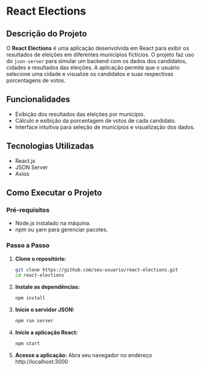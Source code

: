 # React Elections

## Descrição do Projeto

O **React Elections** é uma aplicação desenvolvida em React para exibir os resultados de eleições em diferentes municípios fictícios. O projeto faz uso do `json-server` para simular um backend com os dados dos candidatos, cidades e resultados das eleições. A aplicação permite que o usuário selecione uma cidade e visualize os candidatos e suas respectivas porcentagens de votos.

## Funcionalidades

- Exibição dos resultados das eleições por município.
- Cálculo e exibição da porcentagem de votos de cada candidato.
- Interface intuitiva para seleção de municípios e visualização dos dados.

## Tecnologias Utilizadas

- React.js
- JSON Server
- Axios

## Como Executar o Projeto

### Pré-requisitos

- Node.js instalado na máquina.
- npm ou yarn para gerenciar pacotes.

### Passo a Passo

1. **Clone o repositório:**

   ```bash
   git clone https://github.com/seu-usuario/react-elections.git
   cd react-elections

2. **Instale as dependências:**

   ```bash
   npm install

3. **Inicie o servidor JSON:**

   ```bash
   npm run server

4. **Inicie a aplicação React:**

   ```bash
   npm start

4. **Acesse a aplicação:**
   Abra seu navegador no endereço http://localhost:3000